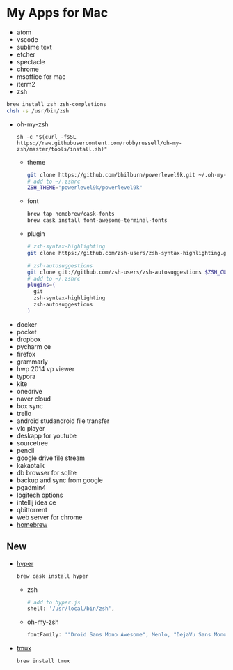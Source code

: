 # My Apps for Mac

-   atom
-   vscode
-   sublime text
-   etcher
-   spectacle
-   chrome
-   msoffice for mac
-   iterm2
-   zsh
  ```sh
  brew install zsh zsh-completions
  chsh -s /usr/bin/zsh
  ```
  - oh-my-zsh
    ```
    sh -c "$(curl -fsSL https://raw.githubusercontent.com/robbyrussell/oh-my-zsh/master/tools/install.sh)"
    ```
    - theme
      ```sh
      git clone https://github.com/bhilburn/powerlevel9k.git ~/.oh-my-zsh/custom/themes/powerlevel9k 
      # add to ~/.zshrc
      ZSH_THEME="powerlevel9k/powerlevel9k"
      ```
    - font
      ```sh
      brew tap homebrew/cask-fonts
      brew cask install font-awesome-terminal-fonts 
      ```
    - plugin
      ```sh
      # zsh-syntax-highlighting
      git clone https://github.com/zsh-users/zsh-syntax-highlighting.git ${ZSH_CUSTOM:-~/.oh-my-zsh/custom}/plugins/zsh-syntax-highlighting

      # zsh-autosuggestions
      git clone git://github.com/zsh-users/zsh-autosuggestions $ZSH_CUSTOM/plugins/zsh-autosuggestions
      # add to ~/.zshrc
      plugins=(
        git
        zsh-syntax-highlighting
        zsh-autosuggestions
      )
      ```
-   docker
-   pocket
-   dropbox
-   pycharm ce
-   firefox
-   grammarly
-   hwp 2014 vp viewer
-   typora
-   kite
-   onedrive
-   naver cloud
-   box sync
-   trello
-   android studandroid file transfer
-   vlc player
-   deskapp for youtube
-   sourcetree
-   pencil
-   google drive file stream
-   kakaotalk
-   db browser for sqlite
-   backup and sync from google
-   pgadmin4
-   logitech options
-   intellij idea ce
-   qbittorrent
-   web server for chrome
-   [homebrew](https://brew.sh/index_ko)

## New

- [hyper](https://hyper.is)
  ```sh
  brew cask install hyper
  ```
  - zsh
    ```sh
    # add to hyper.js
    shell: '/usr/local/bin/zsh',
    ```
  - oh-my-zsh
    ```sh
    fontFamily: '"Droid Sans Mono Awesome", Menlo, "DejaVu Sans Mono", "Lucida Console", monospace',
    ```
- [tmux](https://github.com/tmux/tmux/wiki)
  ```sh
  brew install tmux
  ```
